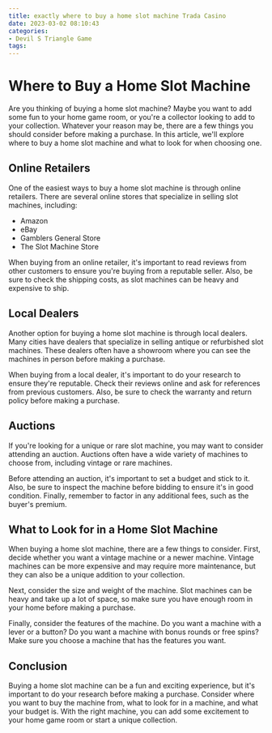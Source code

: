 ```yaml
---
title: exactly where to buy a home slot machine Trada Casino
date: 2023-03-02 08:10:43
categories:
- Devil S Triangle Game
tags:
---
```

# Where to Buy a Home Slot Machine

Are you thinking of buying a home slot machine? Maybe you want to add some fun to your home game room, or you're a collector looking to add to your collection. Whatever your reason may be, there are a few things you should consider before making a purchase. In this article, we'll explore where to buy a home slot machine and what to look for when choosing one.

## Online Retailers

One of the easiest ways to buy a home slot machine is through online retailers. There are several online stores that specialize in selling slot machines, including:

- Amazon
- eBay
- Gamblers General Store
- The Slot Machine Store

When buying from an online retailer, it's important to read reviews from other customers to ensure you're buying from a reputable seller. Also, be sure to check the shipping costs, as slot machines can be heavy and expensive to ship.

## Local Dealers

Another option for buying a home slot machine is through local dealers. Many cities have dealers that specialize in selling antique or refurbished slot machines. These dealers often have a showroom where you can see the machines in person before making a purchase.

When buying from a local dealer, it's important to do your research to ensure they're reputable. Check their reviews online and ask for references from previous customers. Also, be sure to check the warranty and return policy before making a purchase.

## Auctions

If you're looking for a unique or rare slot machine, you may want to consider attending an auction. Auctions often have a wide variety of machines to choose from, including vintage or rare machines.

Before attending an auction, it's important to set a budget and stick to it. Also, be sure to inspect the machine before bidding to ensure it's in good condition. Finally, remember to factor in any additional fees, such as the buyer's premium.

## What to Look for in a Home Slot Machine

When buying a home slot machine, there are a few things to consider. First, decide whether you want a vintage machine or a newer machine. Vintage machines can be more expensive and may require more maintenance, but they can also be a unique addition to your collection.

Next, consider the size and weight of the machine. Slot machines can be heavy and take up a lot of space, so make sure you have enough room in your home before making a purchase.

Finally, consider the features of the machine. Do you want a machine with a lever or a button? Do you want a machine with bonus rounds or free spins? Make sure you choose a machine that has the features you want.

## Conclusion

Buying a home slot machine can be a fun and exciting experience, but it's important to do your research before making a purchase. Consider where you want to buy the machine from, what to look for in a machine, and what your budget is. With the right machine, you can add some excitement to your home game room or start a unique collection.